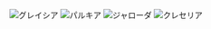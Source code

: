 ![グレイシア](https://github.com/user-attachments/assets/5c4f6810-6d9f-4054-a500-97c15b824ab2)
![パルキア](https://github.com/user-attachments/assets/1990b2f8-546e-4c2a-bad6-c113713f089f)
![ジャローダ](https://github.com/user-attachments/assets/a3c0870d-cfdf-4ff0-a9a8-7c69761ccbb4)
![クレセリア](https://github.com/user-attachments/assets/b7cc5be7-e571-42bb-9fe1-6ab88e2ccdb7)

